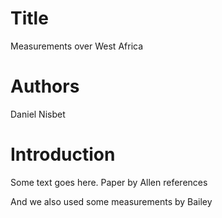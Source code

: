 # Title
Measurements over West Africa

# Authors
Daniel Nisbet

# Introduction
Some text goes here. Paper by Allen references

And we also used some measurements by Bailey
